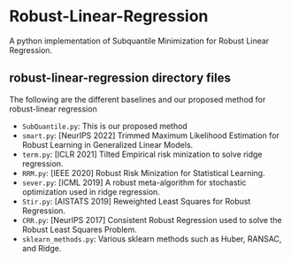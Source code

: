 # Robust-Linear-Regression

A python implementation of Subquantile Minimization for Robust Linear Regression.

## robust-linear-regression directory files
The following are the different baselines and our proposed method for robust-linear regression
- `SubQuantile.py`: This is our proposed method
- `smart.py`: [NeurIPS 2022] Trimmed Maximum Likelihood Estimation for Robust Learning in Generalized Linear Models.
- `term.py`: [ICLR 2021] Tilted Empirical risk minization to solve ridge regression.
- `RRM.py`: [IEEE 2020] Robust Risk Minization for Statistical Learning.
- `sever.py`: [ICML 2019] A robust meta-algorithm for stochastic optimization used in ridge regression.
- `Stir.py`: [AISTATS 2019] Reweighted Least Squares for Robust Regression.
- `CRR.py`: [NeurIPS 2017] Consistent Robust Regression used to solve the Robust Least Squares Problem.
- `sklearn_methods.py`: Various sklearn methods such as Huber, RANSAC, and Ridge. 
